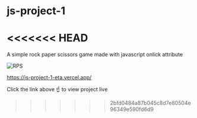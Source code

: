 # js-project-1
<<<<<<< HEAD
=======
A simple rock paper scissors game made with javascript onlick attribute


![RPS](https://i.giphy.com/media/v1.Y2lkPTc5MGI3NjExeW44a3NqM2NuZjhmaHd3ajBvOHl5dWo2YnZsdzFlODUwdTF1eHc2aiZlcD12MV9pbnRlcm5hbF9naWZfYnlfaWQmY3Q9Zw/HkZqWTk5m4KPtz1V5m/giphy.gif)

https://js-project-1-eta.vercel.app/

Click the link above ☝️ to view project live
>>>>>>> 2bfd0484a87b045c8d7e80504e96349e590fd6d9
